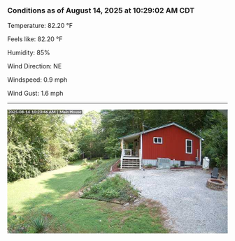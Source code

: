 ### Conditions as of August 14, 2025 at 10:29:02 AM CDT 

Temperature: 82.20 &deg;F

Feels like: 82.20 &deg;F

Humidity: 85%

Wind Direction: NE

Windspeed: 0.9 mph

Wind Gust: 1.6 mph

---

<img src="./images/latest.jpeg"/>

